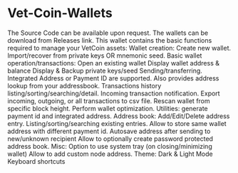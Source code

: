 # Vet-Coin-Wallets
The Source Code can be available upon request. The wallets can be download from Releases link.
This wallet contains the basic functions required to manage your VetCoin assets:  Wallet creation: Create new wallet. Import/recover from private keys OR mnemonic seed. Basic wallet operation/transactions: Open an existing wallet Display wallet address &amp; balance Display &amp; Backup private keys/seed Sending/transferring. Integrated Address or Payment ID are supported. Also provides address lookup from your addressbook. Transactions history listing/sorting/searching/detail. Incoming transaction notification. Export incoming, outgoing, or all transactions to csv file. Rescan wallet from specific block height. Perform wallet optimization. Utilities: generate payment id and integrated address. Address book: Add/Edit/Delete address entry. Listing/sorting/searching existing entries. Allow to store same wallet address with different payment id. Autosave address after sending to new/unknown recipient Allow to optionally create password protected address book. Misc: Option to use system tray (on closing/minimizing wallet) Allow to add custom node address. Theme: Dark &amp; Light Mode Keyboard shortcuts

